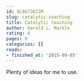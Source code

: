 ```yaml
---
id: OL8673021M
slug: catalytic-coaching
title: Catalytic Coaching
author: Garold L. Markle
rating: 4
pages: 0
categories: []
reads:
- finished_at: '2015-09-05'
---
```

Plenty of ideas for me to use.
